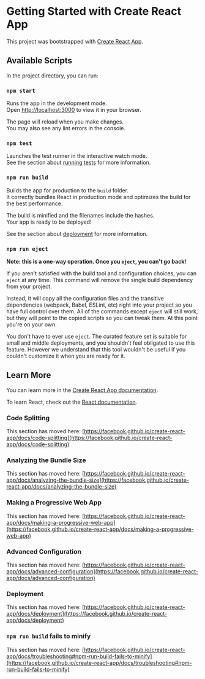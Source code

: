 # Getting Started with Create React App

This project was bootstrapped with [Create React App](https://github.com/facebook/create-react-app).

## Available Scripts

In the project directory, you can run:

### `npm start`

Runs the app in the development mode.\
Open [http://localhost:3000](http://localhost:3000) to view it in your browser.

The page will reload when you make changes.\
You may also see any lint errors in the console.

### `npm test`

Launches the test runner in the interactive watch mode.\
See the section about [running tests](https://facebook.github.io/create-react-app/docs/running-tests) for more information.

### `npm run build`

Builds the app for production to the `build` folder.\
It correctly bundles React in production mode and optimizes the build for the best performance.

The build is minified and the filenames include the hashes.\
Your app is ready to be deployed!

See the section about [deployment](https://facebook.github.io/create-react-app/docs/deployment) for more information.

### `npm run eject`

**Note: this is a one-way operation. Once you `eject`, you can't go back!**

If you aren't satisfied with the build tool and configuration choices, you can `eject` at any time. This command will remove the single build dependency from your project.

Instead, it will copy all the configuration files and the transitive dependencies (webpack, Babel, ESLint, etc) right into your project so you have full control over them. All of the commands except `eject` will still work, but they will point to the copied scripts so you can tweak them. At this point you're on your own.

You don't have to ever use `eject`. The curated feature set is suitable for small and middle deployments, and you shouldn't feel obligated to use this feature. However we understand that this tool wouldn't be useful if you couldn't customize it when you are ready for it.

## Learn More

You can learn more in the [Create React App documentation](https://facebook.github.io/create-react-app/docs/getting-started).

To learn React, check out the [React documentation](https://reactjs.org/).

### Code Splitting

This section has moved here: [https://facebook.github.io/create-react-app/docs/code-splitting](https://facebook.github.io/create-react-app/docs/code-splitting)

### Analyzing the Bundle Size

This section has moved here: [https://facebook.github.io/create-react-app/docs/analyzing-the-bundle-size](https://facebook.github.io/create-react-app/docs/analyzing-the-bundle-size)

### Making a Progressive Web App

This section has moved here: [https://facebook.github.io/create-react-app/docs/making-a-progressive-web-app](https://facebook.github.io/create-react-app/docs/making-a-progressive-web-app)

### Advanced Configuration

This section has moved here: [https://facebook.github.io/create-react-app/docs/advanced-configuration](https://facebook.github.io/create-react-app/docs/advanced-configuration)

### Deployment

This section has moved here: [https://facebook.github.io/create-react-app/docs/deployment](https://facebook.github.io/create-react-app/docs/deployment)

### `npm run build` fails to minify

This section has moved here: [https://facebook.github.io/create-react-app/docs/troubleshooting#npm-run-build-fails-to-minify](https://facebook.github.io/create-react-app/docs/troubleshooting#npm-run-build-fails-to-minify)

<!--- HASH: 6797491975961 --->
<!--- HASH: 677771061831 --->
<!--- HASH: 2218465803825 --->
<!--- HASH: 3511677562424 --->
<!--- HASH: 2588422195330 --->
<!--- HASH: 750047718963 --->
<!--- HASH: 4898312570932 --->
<!--- HASH: 1727943861921 --->
<!--- HASH: 3759734766926 --->
<!--- HASH: 6920948777170 --->
<!--- HASH: 8860730787138 --->
<!--- HASH: 8624106265438 --->
<!--- HASH: 4376200224072 --->
<!--- HASH: 5809707331072 --->
<!--- HASH: 1058142668030 --->
<!--- HASH: 4922405446202 --->
<!--- HASH: 1351441847635 --->
<!--- HASH: 4935192724398 --->
<!--- HASH: 4840022536900 --->
<!--- HASH: 4458553029209 --->
<!--- HASH: 5656990483232 --->
<!--- HASH: 5462643637097 --->
<!--- HASH: 6308298076680 --->
<!--- HASH: 583202497525 --->
<!--- HASH: 7880550755139 --->
<!--- HASH: 8753386705452 --->
<!--- HASH: 9215185987016 --->
<!--- HASH: 4294062842526 --->
<!--- HASH: 772473399599 --->
<!--- HASH: 3608544124581 --->
<!--- HASH: 1262127292174 --->
<!--- HASH: 731170379997 --->
<!--- HASH: 6342298837575 --->
<!--- HASH: 7067275435760 --->
<!--- HASH: 7288241964203 --->
<!--- HASH: 611412580610 --->
<!--- HASH: 6140168384064 --->
<!--- HASH: 4634122584119 --->
<!--- HASH: 1124059811350 --->
<!--- HASH: 1444364974502 --->
<!--- HASH: 9141534817965 --->
<!--- HASH: 2144343812714 --->
<!--- HASH: 883583090043 --->
<!--- HASH: 7159992230594 --->
<!--- HASH: 720738197620 --->
<!--- HASH: 4834036282086 --->
<!--- HASH: 603709740102 --->
<!--- HASH: 8300035540128 --->
<!--- HASH: 4332426590467 --->
<!--- HASH: 1539035063571 --->
<!--- HASH: 2462246197190 --->
<!--- HASH: 4356270360969 --->
<!--- HASH: 4281968178655 --->
<!--- HASH: 897161481777 --->
<!--- HASH: 2303540254656 --->
<!--- HASH: 5295111979561 --->
<!--- HASH: 2358665633561 --->
<!--- HASH: 4610895350394 --->
<!--- HASH: 4971945414821 --->
<!--- HASH: 3700423271394 --->
<!--- HASH: 5512261387962 --->
<!--- HASH: 4334446701596 --->
<!--- HASH: 4190735177793 --->
<!--- HASH: 8024554624700 --->
<!--- HASH: 5799999903004 --->
<!--- HASH: 7154524321447 --->
<!--- HASH: 4048578665513 --->
<!--- HASH: 3150507825056 --->
<!--- HASH: 883921530261 --->
<!--- HASH: 8179285457756 --->
<!--- HASH: 1764050458213 --->
<!--- HASH: 7307797795001 --->
<!--- HASH: 614211022441 --->
<!--- HASH: 4866383786185 --->
<!--- HASH: 2840372170915 --->
<!--- HASH: 1745376319267 --->
<!--- HASH: 3846360747410 --->
<!--- HASH: 1766696161922 --->
<!--- HASH: 1796274242505 --->
<!--- HASH: 5724063331108 --->
<!--- HASH: 5691852759833 --->
<!--- HASH: 294439268388 --->
<!--- HASH: 4010563571963 --->
<!--- HASH: 2521774582977 --->
<!--- HASH: 2921068235937 --->
<!--- HASH: 3687483060302 --->
<!--- HASH: 3497398253317 --->
<!--- HASH: 3043739178394 --->
<!--- HASH: 3721780788607 --->
<!--- HASH: 9473588760206 --->
<!--- HASH: 9080457462808 --->
<!--- HASH: 3522587726731 --->
<!--- HASH: 3538193240347 --->
<!--- HASH: 4223461200437 --->
<!--- HASH: 2413177646634 --->
<!--- HASH: 7773173902341 --->
<!--- HASH: 454666894377 --->
<!--- HASH: 1377320163739 --->
<!--- HASH: 6870154349905 --->
<!--- HASH: 7431723549188 --->
<!--- HASH: 8346521029889 --->
<!--- HASH: 3323894124333 --->
<!--- HASH: 4922137925777 --->
<!--- HASH: 5484454442489 --->
<!--- HASH: 4927293737787 --->
<!--- HASH: 917678385156 --->
<!--- HASH: 9195564994851 --->
<!--- HASH: 4804770662901 --->
<!--- HASH: 1937894534086 --->
<!--- HASH: 1475841709666 --->
<!--- HASH: 1392111959338 --->
<!--- HASH: 1910241729368 --->
<!--- HASH: 6258183193216 --->
<!--- HASH: 7889196430812 --->
<!--- HASH: 8490324693968 --->
<!--- HASH: 7503975348113 --->
<!--- HASH: 8620572968779 --->
<!--- HASH: 6707663283137 --->
<!--- HASH: 3179510135773 --->
<!--- HASH: 6718446893060 --->
<!--- HASH: 336696134783 --->
<!--- HASH: 7840265285941 --->
<!--- HASH: 2526208177338 --->
<!--- HASH: 6768530206849 --->
<!--- HASH: 2237171143645 --->
<!--- HASH: 7079060204293 --->
<!--- HASH: 7431395799034 --->
<!--- HASH: 4896249780908 --->
<!--- HASH: 4031853242599 --->
<!--- HASH: 3941518798561 --->
<!--- HASH: 8456293457782 --->
<!--- HASH: 1296463368081 --->
<!--- HASH: 4352031332377 --->
<!--- HASH: 1643586580631 --->
<!--- HASH: 1205442340159 --->
<!--- HASH: 706086982025 --->
<!--- HASH: 7535330926157 --->
<!--- HASH: 2765131773389 --->
<!--- HASH: 655435135869 --->
<!--- HASH: 7107824754399 --->
<!--- HASH: 7196789048816 --->
<!--- HASH: 4520458457877 --->
<!--- HASH: 225966426312 --->
<!--- HASH: 450605690057 --->
<!--- HASH: 1274890510724 --->
<!--- HASH: 6250508591516 --->
<!--- HASH: 3388580765346 --->
<!--- HASH: 7820238275842 --->